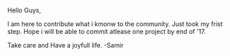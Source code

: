 Hello Guys,

I am here to contribute what i kmonw to the community. Just took my frist step. Hope i will be able to commit atlease one project by end of '17.

Take care and Have a joyfull life.
-Samir
